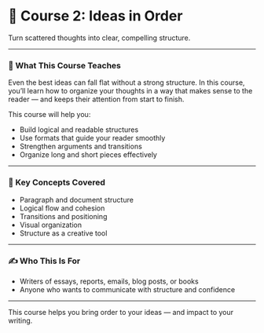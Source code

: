 # 📘 Course 2: Ideas in Order
Turn scattered thoughts into clear, compelling structure.

---

### 🎯 What This Course Teaches

Even the best ideas can fall flat without a strong structure. In this course, you’ll learn how to organize your thoughts in a way that makes sense to the reader — and keeps their attention from start to finish.

This course will help you:
- Build logical and readable structures
- Use formats that guide your reader smoothly
- Strengthen arguments and transitions
- Organize long and short pieces effectively

---

### 🧠 Key Concepts Covered
- Paragraph and document structure
- Logical flow and cohesion
- Transitions and positioning
- Visual organization
- Structure as a creative tool

---

### ✍️ Who This Is For
- Writers of essays, reports, emails, blog posts, or books
- Anyone who wants to communicate with structure and confidence

---

This course helps you bring order to your ideas — and impact to your writing.